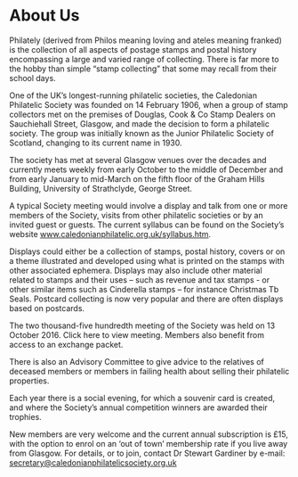 # About Us

Philately (derived from Philos meaning loving and ateles meaning franked) is the collection of all aspects of postage stamps and postal history encompassing a large and varied range of collecting. There is far more to the hobby than simple “stamp collecting” that some may recall from their school days.

One of the UK’s longest-running philatelic societies, the Caledonian Philatelic Society was founded on 14 February 1906, when a group of stamp collectors met on the premises of Douglas, Cook & Co Stamp Dealers on Sauchiehall Street, Glasgow, and made the decision to form a philatelic society. The group was initially known as the Junior Philatelic Society of Scotland, changing to its current name in 1930.

The society has met at several Glasgow venues over the decades and currently meets weekly from early October to the middle of December and from early January to mid-March on the fifth floor of the Graham Hills Building, University of Strathclyde, George Street.

A typical Society meeting would involve a display and talk from one or more members of the Society, visits from other philatelic societies or by an invited guest or guests. The current syllabus can be found on the Society’s website www.caledonianphilatelic.org.uk/syllabus.htm.

Displays could either be a collection of stamps, postal history, covers or on a theme illustrated and developed using what is printed on the stamps with other associated ephemera. Displays may also include other material related to stamps and their uses – such as revenue and tax stamps - or other similar items such as Cinderella stamps – for instance Christmas Tb Seals. Postcard collecting is now very popular and there are often displays based on postcards.

The two thousand-five hundredth meeting of the Society was held on 13 October 2016. Click here to view meeting. Members also benefit from access to an exchange packet.

There is also an Advisory Committee to give advice to the relatives of deceased members or members in failing health about selling their philatelic properties.

Each year there is a social evening, for which a souvenir card is created, and where the Society’s annual competition winners are awarded their trophies.

New members are very welcome and the current annual subscription is £15, with the option to enrol on an ‘out of town’ membership rate if you live away from Glasgow. For details, or to join, contact Dr Stewart Gardiner by e-mail: secretary@caledonianphilatelicsociety.org.uk
